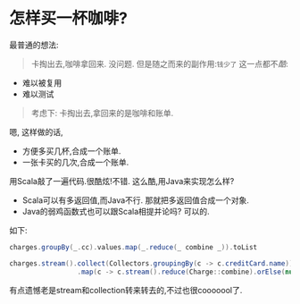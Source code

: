 # 怎样买一杯咖啡?
最普通的想法:
> 卡掏出去,咖啡拿回来.
没问题. 但是随之而来的副作用:`钱少了`
这一点都不*酷*:
- 难以被复用
- 难以测试

> 考虑下: 卡掏出去,拿回来的是咖啡和账单.

嗯, 这样做的话, 
- 方便多买几杯,合成一个账单.
- 一张卡买的几次,合成一个账单.

用Scala敲了一遍代码.很酷炫!不错.
这么酷,用Java来实现怎么样?
- Scala可以有多返回值,而Java不行. 那就把多返回值合成一个对象.
- Java的弱鸡函数式也可以跟Scala相提并论吗?  可以的.

如下: 

```scala
charges.groupBy(_.cc).values.map(_.reduce(_ combine _)).toList
```

```java
charges.stream().collect(Collectors.groupingBy(c -> c.creditCard.name)).values().stream()
                 .map(c -> c.stream().reduce(Charge::combine).orElse(null)).collect(Collectors.toList());
```
有点遗憾老是stream和collection转来转去的,不过也很cooooool了.

